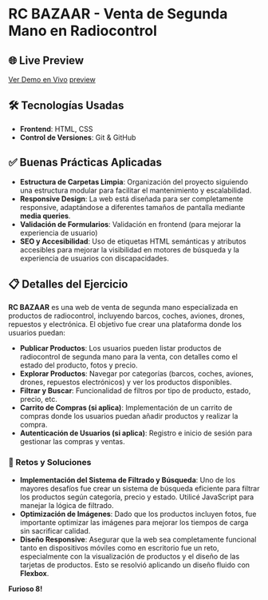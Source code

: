 # RC BAZAAR - Venta de Segunda Mano en Radiocontrol

## 🌐 Live Preview
[Ver Demo en Vivo](https://rcbazaar.netlify.app/) 
[preview](/media/images/presentation.png)

## 🛠️ Tecnologías Usadas
- **Frontend**: HTML, CSS
- **Control de Versiones**: Git & GitHub

## ✅ Buenas Prácticas Aplicadas
- **Estructura de Carpetas Limpia**: Organización del proyecto siguiendo una estructura modular para facilitar el mantenimiento y escalabilidad.
- **Responsive Design**: La web está diseñada para ser completamente responsive, adaptándose a diferentes tamaños de pantalla mediante **media queries**.
- **Validación de Formularios**: Validación en frontend (para mejorar la experiencia de usuario)
- **SEO y Accesibilidad**: Uso de etiquetas HTML semánticas y atributos accesibles para mejorar la visibilidad en motores de búsqueda y la experiencia de usuarios con discapacidades.

## 📋 Detalles del Ejercicio
**RC BAZAAR** es una web de venta de segunda mano especializada en productos de radiocontrol, incluyendo barcos, coches, aviones, drones, repuestos y electrónica. El objetivo fue crear una plataforma donde los usuarios puedan:

- **Publicar Productos**: Los usuarios pueden listar productos de radiocontrol de segunda mano para la venta, con detalles como el estado del producto, fotos y precio.
- **Explorar Productos**: Navegar por categorías (barcos, coches, aviones, drones, repuestos electrónicos) y ver los productos disponibles.
- **Filtrar y Buscar**: Funcionalidad de filtros por tipo de producto, estado, precio, etc.
- **Carrito de Compras (si aplica)**: Implementación de un carrito de compras donde los usuarios puedan añadir productos y realizar la compra.
- **Autenticación de Usuarios (si aplica)**: Registro e inicio de sesión para gestionar las compras y ventas.

### 🚧 Retos y Soluciones
- **Implementación del Sistema de Filtrado y Búsqueda**: Uno de los mayores desafíos fue crear un sistema de búsqueda eficiente para filtrar los productos según categoría, precio y estado. Utilicé JavaScript para manejar la lógica de filtrado.
- **Optimización de Imágenes**: Dado que los productos incluyen fotos, fue importante optimizar las imágenes para mejorar los tiempos de carga sin sacrificar calidad. 
- **Diseño Responsive**: Asegurar que la web sea completamente funcional tanto en dispositivos móviles como en escritorio fue un reto, especialmente con la visualización de productos y el diseño de las tarjetas de productos. Esto se resolvió aplicando un diseño fluido con **Flexbox**.

**Furioso 8!**
